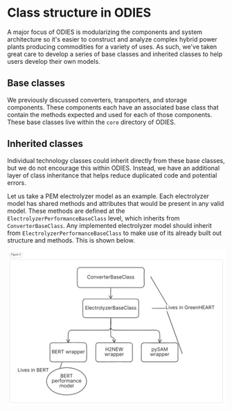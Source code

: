# Class structure in ODIES

A major focus of ODIES is modularizing the components and system architecture so it's easier to construct and analyze complex hybrid power plants producing commodities for a variety of uses.
As such, we've taken great care to develop a series of base classes and inherited classes to help users develop their own models.

## Base classes

We previously discussed converters, transporters, and storage components.
These components each have an associated base class that contain the methods expected and used for each of those components.
These base classes live within the `core` directory of ODIES.

## Inherited classes

Individual technology classes could inherit directly from these base classes, but we do not encourage this within ODIES.
Instead, we have an additional layer of class inheritance that helps reduce duplicated code and potential errors.

Let us take a PEM electrolyzer model as an example.
Each electrolyzer model has shared methods and attributes that would be present in any valid model.
These methods are defined at the `ElectrolyzerPerformanceBaseClass` level, which inherits from `ConverterBaseClass`.
Any implemented electrolyzer model should inherit from `ElectrolyzerPerformanceBaseClass` to make use of its already built out structure and methods.
This is shown below.

![Class structure](fig_of_class_structure.png)